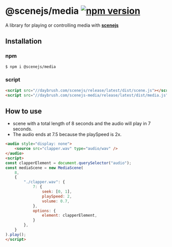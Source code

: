 # @scenejs/media [![npm version](https://badge.fury.io/js/@scenejs/media.svg)](https://badge.fury.io/js/@scenejs/media)

A library for playing or controlling media with **[scenejs](github.com/daybrush/scenejs)**

## Installation
### npm
```sh
$ npm i @scenejs/media
```

### script
```html
<script src="//daybrush.com/scenejs/release/latest/dist/scene.js"></script>
<script src="//daybrush.com/scenejs-media/release/latest/dist/media.js"></script>
```


## How to use
* scene with a total length of 8 seconds and the audio will play in 7 seconds. 
* The audio ends at 7.5 because the playSpeed is 2x.
```html
<audio style="display: none">
    <source src="clapper.wav" type="audio/wav" />
</audio>
<script>
const clapperElement = document.querySelector("audio");
const mediaScene = new MediaScene(
    8,
    {
        "./clapper.wav": {
            7: {
                seek: [0, 1],
                playSpeed: 2,
                volume: 0.7,
            },
            options: {
                element: clapperElement,
            }
        },
    }
).play();
</script>
```